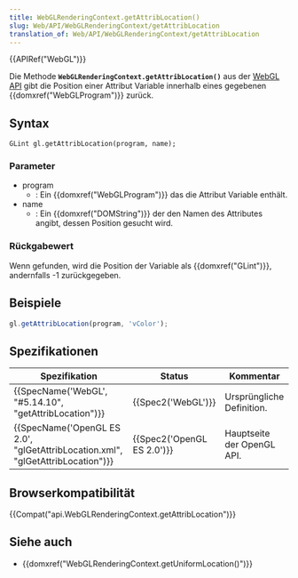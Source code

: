 ```yaml
---
title: WebGLRenderingContext.getAttribLocation()
slug: Web/API/WebGLRenderingContext/getAttribLocation
translation_of: Web/API/WebGLRenderingContext/getAttribLocation
---
```

{{APIRef("WebGL")}}

Die Methode **`WebGLRenderingContext.getAttribLocation()`** aus der [WebGL API](/de/docs/Web/API/WebGL_API) gibt die Position einer At­tri­but Variable innerhalb eines gegebenen {{domxref("WebGLProgram")}} zurück.

## Syntax

    GLint gl.getAttribLocation(program, name);

### Parameter

- program
  - : Ein {{domxref("WebGLProgram")}} das die At­tri­but Variable enthält.
- name
  - : Ein {{domxref("DOMString")}} der den Namen des Attributes angibt, dessen Position gesucht wird.

### Rückgabewert

Wenn gefunden, wird die Position der Variable als {{domxref("GLint")}}, andernfalls -1 zurückgegeben.

## Beispiele

```js
gl.getAttribLocation(program, 'vColor');
```

## Spezifikationen

| Spezifikation                                                                                            | Status                               | Kommentar                  |
| -------------------------------------------------------------------------------------------------------- | ------------------------------------ | -------------------------- |
| {{SpecName('WebGL', "#5.14.10", "getAttribLocation")}}                                 | {{Spec2('WebGL')}}             | Ursprüngliche Definition.  |
| {{SpecName('OpenGL ES 2.0', "glGetAttribLocation.xml", "glGetAttribLocation")}} | {{Spec2('OpenGL ES 2.0')}} | Hauptseite der OpenGL API. |

## Browserkompatibilität

{{Compat("api.WebGLRenderingContext.getAttribLocation")}}

## Siehe auch

- {{domxref("WebGLRenderingContext.getUniformLocation()")}}
